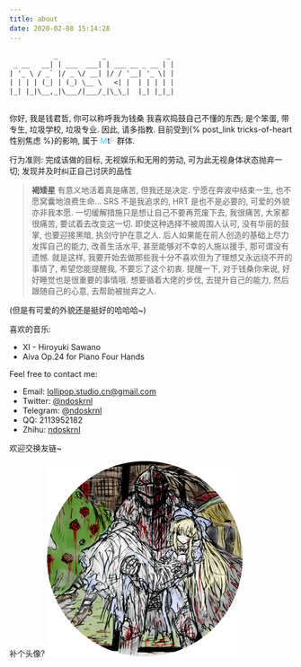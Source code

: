 ```yaml
---
title: about
date: 2020-02-08 15:14:28
---
```


```
           _           _               _ 
 _ __   __| | ___  ___| | ___ __ _ __ | |
| '_ \ / _` |/ _ \/ __| |/ / '__| '_ \| |
| | | | (_| | (_) \__ \   <| |  | | | | |
|_| |_|\__,_|\___/|___/_|\_\_|  |_| |_|_|
                                         
```

你好,
我是钱君哲, 你可以称呼我为钱桑
我喜欢捣鼓自己不懂的东西;
是个笨蛋, 带专生, 垃圾学校, 垃圾专业. 因此, 请多指教.
目前受到{% post_link tricks-of-heart 性别焦虑 %}的影响, 属于 <font color=#5BCFFA>M</font>t<font color=#F5ABB9>F</font> 群体.

行为准则: 完成该做的目标, 无视娱乐和无用的劳动, 可为此无视身体状态抛弃一切; 发现并及时纠正自己讨厌的品性

> **褐矮星**
> 有意义地活着真是痛苦, 但我还是决定.
> 宁愿在奔波中结束一生, 也不愿窝囊地浪费生命...
> SRS 不是我追求的, HRT 是也不是必要的, 可爱的外貌亦非我本愿.
> 一切缓解措施只是想让自己不要再荒废下去, 我很痛苦, 大家都很痛苦, 要试着去改变这一切.
> 即使这种选择不被周围人认可, 没有华丽的鼓掌, 也要迎接黑暗, 执剑守护在意之人.
> 后人如果能在前人创造的基础上尽力发挥自己的能力, 改善生活水平, 甚至能够对不幸的人施以援手, 那可谓没有遗憾.
> 就是这样, 我要开始去做那些我十分不喜欢但为了理想又永远绕不开的事情了, 希望您能提醒我, 不要忘了这个初衷.
> 提醒一下, 对于钱桑你来说, 好好睡觉也是很重要的事情哦.
> 想要循着大佬的步伐, 去提升自己的能力, 然后跟随自己的心意, 去帮助被抛弃之人.

(但是有可爱的外貌还是挺好的哈哈哈~)

喜欢的音乐:
- XI - Hiroyuki Sawano
- Aiva Op.24 for Piano Four Hands

Feel free to contact me:
- Email: lollipop.studio.cn@gmail.com
- Twitter: [@ndoskrnl](https://twitter.com/ndoskrnl)
- Telegram: [@ndoskrnl](https://t.me/ndoskrnl)
- QQ: 2113952182
- Zhihu: [ndoskrnl](https://www.zhihu.com/people/logarithm-96)

欢迎交换友链~

补个头像?
![](bs2_cropped.png)